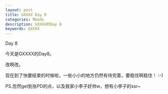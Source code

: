 ```yaml
---
layout: post
title: GXXXX Day 8
categories: Moods
description: GXXXX的Day 8
keywords: GXXXX
---
```


Day 8

<!--more-->

今天是GXXXX的Day8。

改啊改。

现在到了快要结束的时候啦，一些小小的地方仍然有待完善，要稳住啊稳住！
:-)
  
PS.忽然get到张PD的点，以及我家小李子好帅w，想有小李子的ssr~